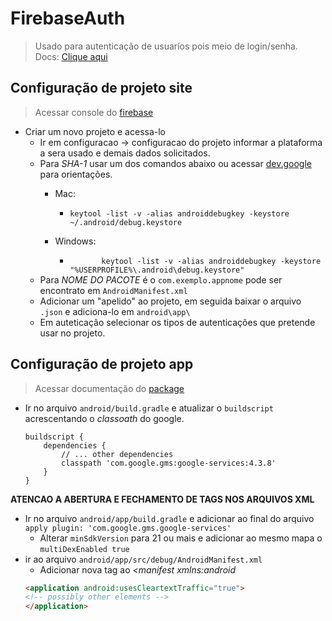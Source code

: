 # FirebaseAuth
>Usado para autenticação de usuarios pois meio de login/senha.<br>
Docs: [Clique aqui](https://pub.dev/packages/firebase_auth)<br>
## Configuração de projeto site

> Acessar console do [firebase](https://console.firebase.google.com/)
- Criar um novo projeto e acessa-lo
    - Ir em configuracao -> configuracao do projeto informar a plataforma a sera usado e demais dados solicitados.
    - Para *SHA-1* usar um dos comandos abaixo ou acessar [dev.google](https://developers.google.com/android/guides/client-auth) para orientações.
        - Mac:
          - `
              keytool -list -v -alias androiddebugkey -keystore ~/.android/debug.keystore
            `	

        - Windows:
          - `       
            keytool -list -v -alias androiddebugkey -keystore "%USERPROFILE%\.android\debug.keystore"
          `
    - Para *NOME DO PACOTE* é o `com.exemplo.appnome` pode ser encontrato em `AndroidManifest.xml`
    - Adicionar um "apelido" ao projeto, em seguida baixar o arquivo `.json` e adiciona-lo em `android\app\`
    - Em auteticação selecionar os tipos de autenticações que pretende usar no projeto.

## Configuração de projeto app
> Acessar documentação do [package](https://pub.dev/packages/firebase_auth)
- Ir no arquivo `android/build.gradle` e atualizar o `buildscript` acrescentando o *classoath* do google.
    ```
    buildscript {
        dependencies {
            // ... other dependencies
            classpath 'com.google.gms:google-services:4.3.8'
        }
    }
    ```
**ATENCAO A ABERTURA E FECHAMENTO DE TAGS NOS ARQUIVOS XML**
- Ir no arquivo `android/app/build.gradle` e adicionar ao final do arquivo
    ` 
    apply plugin: 'com.google.gms.google-services'
    `
    - Alterar `minSdkVersion` para 21 ou mais e adicionar ao mesmo mapa o `multiDexEnabled true`
- ir ao arquivo `android/app/src/debug/AndroidManifest.xml`
    - Adicionar nova tag ao *<manifest xmlns:android*
    ```html
    <application android:usesCleartextTraffic="true">
    <!-- possibly other elements -->
    </application>
    ```


